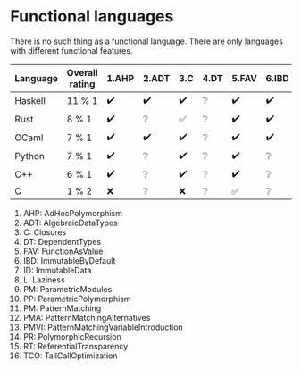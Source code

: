 # Functional languages

There is no such thing as a functional language.
There are only languages with different functional features.

| Language | Overall rating | 1.AHP | 2.ADT | 3.C | 4.DT | 5.FAV | 6.IBD | 7.ID | 8.L | 9.PM | 10.PP | 11.PM | 12.PMA | 13.PMVI | 14.PR | 15.RT | 16.TCO |
|---|---|---|---|---|---|---|---|---|---|---|---|---|---|---|---|---|---|
| Haskell | 11 % 1 | :heavy_check_mark: | :heavy_check_mark: | :heavy_check_mark: | :grey_question: | :heavy_check_mark: | :heavy_check_mark: | :heavy_check_mark: | :grey_question: | :grey_question: | :heavy_check_mark: | :heavy_check_mark: | :heavy_check_mark: | :heavy_check_mark: | :grey_question: | :grey_question: | :heavy_check_mark: |
| Rust | 8 % 1 | :heavy_check_mark: | :grey_question: | :white_check_mark: | :grey_question: | :heavy_check_mark: | :heavy_check_mark: | :heavy_check_mark: | :grey_question: | :grey_question: | :heavy_check_mark: | :white_check_mark: | :heavy_check_mark: | :heavy_check_mark: | :grey_question: | :grey_question: | :grey_question: |
| OCaml | 7 % 1 | :heavy_check_mark: | :heavy_check_mark: | :heavy_check_mark: | :grey_question: | :heavy_check_mark: | :heavy_check_mark: | :heavy_check_mark: | :grey_question: | :grey_question: | :heavy_check_mark: | :grey_question: | :grey_question: | :grey_question: | :grey_question: | :grey_question: | :grey_question: |
| Python | 7 % 1 | :heavy_check_mark: | :grey_question: | :heavy_check_mark: | :grey_question: | :heavy_check_mark: | :grey_question: | :heavy_check_mark: | :grey_question: | :grey_question: | :heavy_check_mark: | :heavy_check_mark: | :grey_question: | :heavy_check_mark: | :grey_question: | :grey_question: | :grey_question: |
| C++ | 6 % 1 | :heavy_check_mark: | :grey_question: | :heavy_check_mark: | :grey_question: | :heavy_check_mark: | :grey_question: | :heavy_check_mark: | :grey_question: | :grey_question: | :heavy_check_mark: | :heavy_check_mark: | :grey_question: | :grey_question: | :grey_question: | :grey_question: | :grey_question: |
| C | 1 % 2 | :x: | :grey_question: | :x: | :grey_question: | :white_check_mark: | :grey_question: | :grey_question: | :grey_question: | :grey_question: | :grey_question: | :grey_question: | :grey_question: | :grey_question: | :grey_question: | :grey_question: | :grey_question: |

1. AHP: AdHocPolymorphism
2. ADT: AlgebraicDataTypes
3. C: Closures
4. DT: DependentTypes
5. FAV: FunctionAsValue
6. IBD: ImmutableByDefault
7. ID: ImmutableData
8. L: Laziness
9. PM: ParametricModules
10. PP: ParametricPolymorphism
11. PM: PatternMatching
12. PMA: PatternMatchingAlternatives
13. PMVI: PatternMatchingVariableIntroduction
14. PR: PolymorphicRecursion
15. RT: ReferentialTransparency
16. TCO: TailCallOptimization

